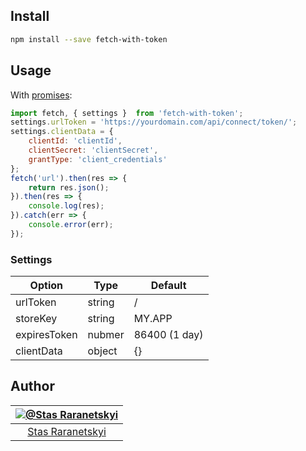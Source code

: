 ## Install

```sh
npm install --save fetch-with-token
```

## Usage

With [promises](https://developer.mozilla.org/en-US/docs/Web/JavaScript/Reference/Global_Objects/Promise):

```javascript
import fetch, { settings }  from 'fetch-with-token';
settings.urlToken = 'https://yourdomain.com/api/connect/token/';
settings.clientData = {
    clientId: 'clientId',
    clientSecret: 'clientSecret',
    grantType: 'client_credentials'
};
fetch('url').then(res => {
    return res.json();
}).then(res => {
    console.log(res);
}).catch(err => {
    console.error(err);
});
```

### Settings

Option | Type | Default
------ | ---- | -------
urlToken | string | /
storeKey | string | MY.APP
expiresToken | nubmer | 86400 (1 day)
clientData | object | {}

## Author

|[![@Stas Raranetskyi](https://avatars0.githubusercontent.com/u/11090889?s=128&v=4)](https://github.com/stas-raranetskyi/)|
|:---:|
|[Stas Raranetskyi](https://github.com/stas-raranetskyi/)|
